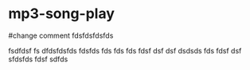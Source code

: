 # mp3-song-play

#change comment
fdsfdsfdsfds

fsdfdsf
fs
dfdsfdsfds
fdsfds
fds
fds
fds
fdsf
dsf
dsf
dsdsds
fds
fdsf
dsf
sfdsfds
fdsf
sdfds